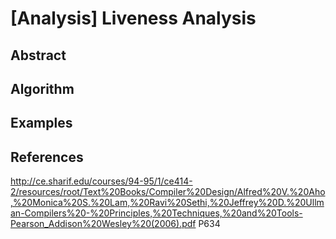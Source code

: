 # [Analysis] Liveness Analysis

## Abstract

## Algorithm

## Examples

## References

http://ce.sharif.edu/courses/94-95/1/ce414-2/resources/root/Text%20Books/Compiler%20Design/Alfred%20V.%20Aho,%20Monica%20S.%20Lam,%20Ravi%20Sethi,%20Jeffrey%20D.%20Ullman-Compilers%20-%20Principles,%20Techniques,%20and%20Tools-Pearson_Addison%20Wesley%20(2006).pdf
	P634

